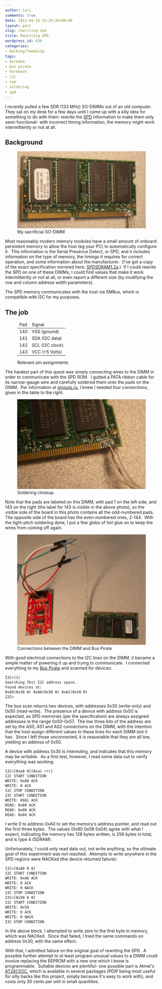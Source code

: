 ```yaml
---
author: tari
comments: true
date: 2012-04-16 15:24:26+00:00
layout: post
slug: rewriting-spd
title: Rewriting SPD
wordpress_id: 630
categories:
- Hacking/Tweaking
tags:
- boredom
- bus pirate
- hardware
- i2c
- ram
- soldering
- spd
---
```


I recently pulled a few SDR (133 MHz) SO-DIMMs out of an old computer.  They sat
on my desk for a few days until I came up with a silly idea for something to do
with them: rewrite the
[SPD](https://en.wikipedia.org/wiki/Serial_presence_detect) information to make
them only semi-functional- with incorrect timing information, the memory might
work intermittently or not at all.

## Background

<figure>
    <img src="/images/2012/DSC_2913.jpg" />
    <figcaption>My sacrificial SO-DIMM</figcaption>
</figure>

Most reasonably modern memory modules have a small amount of onboard persistent
memory to allow the host (eg your PC) to automatically configure it.  This
information is the Serial Presence Detect, or SPD, and it includes information
on the type of memory, the timings it requires for correct operation, and some
information about the manufacturer.  (I've got a copy of the exact specification
mirrored here:
[SPDSDRAM1.2a](/images//2012/SPDSDRAM1.2a1.pdf).) 
If I could rewrite the SPD on one of these DIMMs, I could find values that make
it work intermittently or not at all, or even report a different size (by
modifying the row and column address width parameters).

The SPD memory communicates with the host via SMBus, which is compatible with
I2C for my purposes.

## The job

<figure class="figure-right">
<!-- TODO needs better styling -->
<table>
    <thead>
        <tr>
            <td>Pad</td>
            <td>Signal</td>
        </tr>
    </thead>
    <tbody>
        <tr>
            <td>140</td>
            <td>VSS (ground)</td>
        </tr>
        <tr>
            <td>141</td>
            <td>SDA (I2C data)</td>
        </tr>
        <tr>
            <td>142</td>
            <td>SCL (I2C clock)</td>
        </tr>
        <tr >
            <td>143</td>
            <td>VCC (+5 Volts)</td>
        </tr>
    </tbody>
</table>
<figcaption>Relevant pin assignments</figcaption>
</figure>

The hardest part of this quest was simply connecting wires to the DIMM in order
to communicate with the SPD ROM.  I gutted a PATA ribbon cable for its
narrow-gauge wire and carefully soldered them onto the pads on the DIMM.  Per
information at [pinouts.ru](http://pinouts.ru/Memory/SimmSo144_pinout.shtml), I
knew I needed four connections, given in the table to the right.

<figure>
    <img src="/images/2012/DSC_2915.jpg" />
    <figcaption>Soldering closeup.</figcaption>
</figure>

Note that the pads are labeled on this DIMM, with pad 1 on the left side, and
143 on the right (the label for 143 is visible in the above photo), so the
visible side of the board in this photo contains all the odd-numbered pads.  The
opposite side of the board has the even-numbered ones, 2-144.  With the
tight-pitch soldering done, I put a few globs of hot glue on to keep the wires
from coming off again.

<figure>
    <img src="/images/2012/DSC_2914.jpg" />
    <figcaption>Connections between the DIMM and Bus Pirate</figcaption>
</figure>

With good electrical connections to the I2C lines on the DIMM, it became a
simple matter of powering it up and trying to communicate.  I connected
everything to my [Bus Pirate](http://dangerousprototypes.com/docs/Bus_Pirate)
and scanned for devices:

    I2C>(1)
    Searching 7bit I2C address space.
    Found devices at:
    0x60(0x30 W) 0xA0(0x50 W) 0xA1(0x50 R)
    I2C>

The bus scan returns two devices, with addresses 0x30 (write-only) and 0x50
(read-write).  The presence of a device with address 0x50 is expected, as SPD
memories (per the specification) are always assigned addresses in the range
0x50-0x57.  The low three bits of the address are set by the AS0, AS1 and AS2
connections on the DIMM, with the intention that the host assign different
values to these lines for each DIMM slot it has.  Since I left those
unconnected, it is reasonable that they are all low, yielding an address of
0x50.

A device with address 0x30 is interesting, and indicates that this memory may be
writable.  As a first test, however, I read some data out to verify everything
was working:

    I2C>[0xa0 0][0xa1 rrr]
    I2C START CONDITION
    WRITE: 0xA0 ACK
    WRITE: 0 ACK
    I2C STOP CONDITION
    I2C START CONDITION
    WRITE: 0XA1 ACK
    READ: 0x80 ACK
    READ: 0x08 ACK
    READ: 0x04 ACK

I write 0 to address 0xA0 to set the memory's address pointer, and read out the
first three bytes.  The values (0x80 0x08 0x04) agree with what I expect,
indicating the memory has 128 bytes written, is 256 bytes in total, and is type
4 (SDRAM).

Unfortunately, I could only read data out, not write anything, so the ultimate
goal of this experiment was not reached.  Attempts to write anywhere in the SPD
regions were NACKed (the device returned failure):

    I2C>[0xA0 0 0]
    I2C START CONDITION
    WRITE: 0xA0 ACK
    WRITE: 0 ACK
    WRITE: 0 NACK
    I2C STOP CONDITION
    I2C>[0x50 0 0]
    I2C START CONDITION
    WRITE: 0x50
    WRITE: 0 ACK
    WRITE: 0 NACK
    I2C STOP CONDITION

In the above block, I attempted to write zero to the first byte in memory, which
was NACKed.  Since that failed, I tried the same commands on address 0x30, with
the same effect.

With that, I admitted failure on the original goal of rewriting the SPD.  A
possible further attempt to at least program unusual values to a DIMM could
involve replacing the EEPROM with a new one which I know is programmable. 
Suitable devices are plentiful- one possible part is Atmel's
[AT24C02C](http://www.atmel.com/devices/at24c02c.aspx), which is available in
several packages (PDIP being most useful for silly hacks like this project,
simply because it's easy to work with), and costs only 30 cents per unit in
small quantities.
